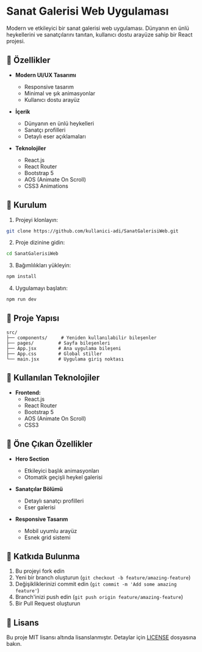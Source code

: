# Sanat Galerisi Web Uygulaması

Modern ve etkileyici bir sanat galerisi web uygulaması. Dünyanın en ünlü heykellerini ve sanatçılarını tanıtan, kullanıcı dostu arayüze sahip bir React projesi.

## 🎨 Özellikler

- **Modern UI/UX Tasarımı**
  - Responsive tasarım
  - Minimal ve şık animasyonlar
  - Kullanıcı dostu arayüz

- **İçerik**
  - Dünyanın en ünlü heykelleri
  - Sanatçı profilleri
  - Detaylı eser açıklamaları

- **Teknolojiler**
  - React.js
  - React Router
  - Bootstrap 5
  - AOS (Animate On Scroll)
  - CSS3 Animations

## 🚀 Kurulum

1. Projeyi klonlayın:
```bash
git clone https://github.com/kullanici-adi/SanatGalerisiWeb.git
```

2. Proje dizinine gidin:
```bash
cd SanatGalerisiWeb
```

3. Bağımlılıkları yükleyin:
```bash
npm install
```

4. Uygulamayı başlatın:
```bash
npm run dev
```

## 📁 Proje Yapısı

```
src/
├── components/     # Yeniden kullanılabilir bileşenler
├── pages/         # Sayfa bileşenleri
├── App.jsx        # Ana uygulama bileşeni
├── App.css        # Global stiller
└── main.jsx       # Uygulama giriş noktası
```

## 🎯 Kullanılan Teknolojiler

- **Frontend:**
  - React.js
  - React Router
  - Bootstrap 5
  - AOS (Animate On Scroll)
  - CSS3

## 🌟 Öne Çıkan Özellikler

- **Hero Section**
  - Etkileyici başlık animasyonları
  - Otomatik geçişli heykel galerisi

- **Sanatçılar Bölümü**
  - Detaylı sanatçı profilleri
  - Eser galerisi

- **Responsive Tasarım**
  - Mobil uyumlu arayüz
  - Esnek grid sistemi

## 🤝 Katkıda Bulunma

1. Bu projeyi fork edin
2. Yeni bir branch oluşturun (`git checkout -b feature/amazing-feature`)
3. Değişikliklerinizi commit edin (`git commit -m 'Add some amazing feature'`)
4. Branch'inizi push edin (`git push origin feature/amazing-feature`)
5. Bir Pull Request oluşturun

## 📝 Lisans

Bu proje MIT lisansı altında lisanslanmıştır. Detaylar için [LICENSE](LICENSE) dosyasına bakın.

